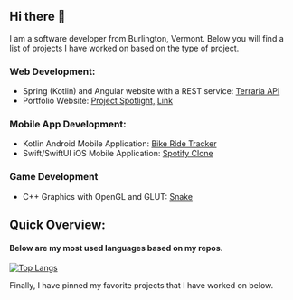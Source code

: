 ## Hi there 👋
I am a software developer from Burlington, Vermont. Below you will find a list of projects I have worked on based on the type of project.

### **Web Development:**
* Spring (Kotlin) and Angular website with a REST service: [Terraria API](https://github.com/MateoRiofrio/spring-angular-terraria-api)
* Portfolio Website: [Project Spotlight,](https://github.com/MateoRiofrio/MateoRiofrio.github.io) [Link](https://mateoriofrio.github.io/)
  
### **Mobile App Development:**
* Kotlin Android Mobile Application: [Bike Ride Tracker](https://github.com/MateoRiofrio/ride-app-firebase-kotlin)
* Swift/SwiftUI iOS Mobile Application: [Spotify Clone](https://github.com/MateoRiofrio/swift-spotify-search)

### **Game Development** 
* C++ Graphics with OpenGL and GLUT: [Snake](https://github.com/MateoRiofrio/cpp-snake-clone)

## Quick Overview:

#### Below are my most used languages based on my repos.

[![Top Langs](https://github-readme-stats.vercel.app/api/top-langs/?username=MateoRiofrio&layout=compact)](https://github.com/anuraghazra/github-readme-stats)

Finally, I have pinned my favorite projects that I have worked on below. 
